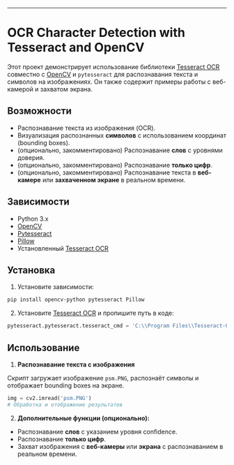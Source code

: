 ---

# OCR Character Detection with Tesseract and OpenCV

Этот проект демонстрирует использование библиотеки [Tesseract OCR](https://github.com/tesseract-ocr/tesseract) совместно с [OpenCV](https://opencv.org/) и `pytesseract` для распознавания текста и символов на изображениях. Он также содержит примеры работы с веб-камерой и захватом экрана.

## Возможности

* Распознавание текста из изображения (OCR).
* Визуализация распознанных **символов** с использованием координат (bounding boxes).
* (опционально, закомментировано) Распознавание **слов** с уровнями доверия.
* (опционально, закомментировано) Распознавание **только цифр**.
* (опционально, закомментировано) Распознавание текста в **веб-камере** или **захваченном экране** в реальном времени.

## Зависимости

* Python 3.x
* [OpenCV](https://pypi.org/project/opencv-python/)
* [Pytesseract](https://pypi.org/project/pytesseract/)
* [Pillow](https://pypi.org/project/Pillow/)
* Установленный [Tesseract OCR](https://github.com/tesseract-ocr/tesseract)

## Установка

1. Установите зависимости:

```bash
pip install opencv-python pytesseract Pillow
```

2. Установите [Tesseract OCR](https://github.com/tesseract-ocr/tesseract) и пропишите путь в коде:

```python
pytesseract.pytesseract.tesseract_cmd = 'C:\\Program Files\\Tesseract-OCR\\tesseract.exe'
```

## Использование

1. **Распознавание текста с изображения**

Скрипт загружает изображение `psm.PNG`, распознаёт символы и отображает bounding boxes на экране.

```python
img = cv2.imread('psm.PNG')
# Обработка и отображение результатов
```

2. **Дополнительные функции (опционально):**

* Распознавание **слов** с указанием уровня confidence.
* Распознавание **только цифр**.
* Захват изображения с **веб-камеры** или **экрана** с распознаванием в реальном времени.

